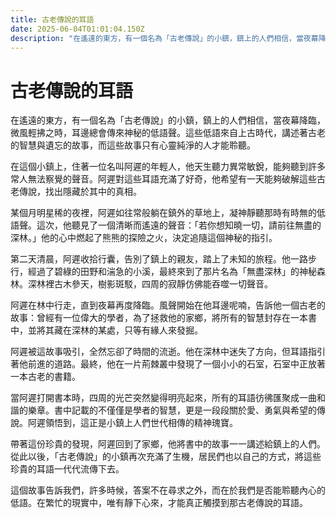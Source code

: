 ```yaml
---
title: 古老傳說的耳語
date: 2025-06-04T01:01:04.150Z
description: "在遙遠的東方，有一個名為「古老傳說」的小鎮，鎮上的人們相信，當夜幕降臨，微風輕拂之時，耳邊總會傳來神秘的低語聲。這些低語來自上古時代，講述著古老的智慧與遺忘的故事，而這些故事只有心靈純淨的人才能聆聽。"
---
```


# 古老傳說的耳語

在遙遠的東方，有一個名為「古老傳說」的小鎮，鎮上的人們相信，當夜幕降臨，微風輕拂之時，耳邊總會傳來神秘的低語聲。這些低語來自上古時代，講述著古老的智慧與遺忘的故事，而這些故事只有心靈純淨的人才能聆聽。

在這個小鎮上，住著一位名叫阿遲的年輕人，他天生聽力異常敏銳，能夠聽到許多常人無法察覺的聲音。阿遲對這些耳語充滿了好奇，他希望有一天能夠破解這些古老傳說，找出隱藏於其中的真相。

某個月明星稀的夜裡，阿遲如往常般躺在鎮外的草地上，凝神靜聽那時有時無的低語聲。這次，他聽見了一個清晰而遙遠的聲音：「若你想知曉一切，請前往無盡的深林。」他的心中燃起了熊熊的探險之火，決定追隨這個神秘的指引。

第二天清晨，阿遲收拾行囊，告別了鎮上的親友，踏上了未知的旅程。他一路步行，經過了碧綠的田野和湍急的小溪，最終來到了那片名為「無盡深林」的神秘森林。深林裡古木參天，樹影斑駁，四周的寂靜仿佛能吞噬一切聲音。

阿遲在林中行走，直到夜幕再度降臨。風聲開始在他耳邊呢喃，告訴他一個古老的故事：曾經有一位偉大的學者，為了拯救他的家鄉，將所有的智慧封存在一本書中，並將其藏在深林的某處，只等有緣人來發掘。

阿遲被這故事吸引，全然忘卻了時間的流逝。他在深林中迷失了方向，但耳語指引著他前進的道路。最終，他在一片荊棘叢中發現了一個小小的石室，石室中正放著一本古老的書籍。

當阿遲打開書本時，四周的光芒突然變得明亮起來，所有的耳語彷彿匯聚成一曲和諧的樂章。書中記載的不僅僅是學者的智慧，更是一段段關於愛、勇氣與希望的傳說。阿遲領悟到，這正是小鎮上人們世代相傳的精神瑰寶。

帶著這份珍貴的發現，阿遲回到了家鄉，他將書中的故事一一講述給鎮上的人們。從此以後，「古老傳說」的小鎮再次充滿了生機，居民們也以自己的方式，將這些珍貴的耳語一代代流傳下去。

這個故事告訴我們，許多時候，答案不在尋求之外，而在於我們是否能聆聽內心的低語。在繁忙的現實中，唯有靜下心來，才能真正觸摸到那古老傳說的耳語。